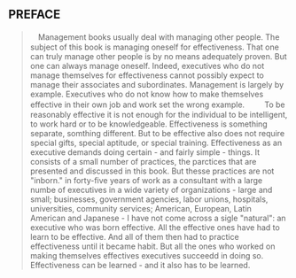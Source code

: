 PREFACE
---

>　Management books usually deal with managing other people. The subject of this book is managing oneself for effectiveness. That one can truly manage other people is by no means adequately proven. But one can always manage oneself. Indeed, executives who do not manage themselves for effectiveness cannot possibly expect to manage their associates and subordinates. Management is largely by example. Executives who do not know how to make themselves effective in their own job and work set the wrong example.
>　
>　To be reasonably effective it is not enough for the individual to be intelligent, to work hard or to be knowledgeable. Effectiveness is something separate, somthing different. But to be effective also does not require special gifts, special aptitude, or special training. Effectiveness as an executive demands doing certain - and fairly simple - things. It consists of a small number of practices, the parctices that are presented and discussed in this book. But thesse practices are not "inborn." in forty-five years of work as a consultant with a large numbe of executives in a wide variety of organizations - large and small; businesses, government agencies, labor unions, hospitals, universities, community services; American, European, Latin American and Japanese - I have not come across a sigle "natural": an executive who was born effective. All the effective ones have had to learn to be effective. And all of them then had to practice effectiveness until it became habit. But all the ones who worked on making themselves effectives executives succeedd in doing so. Effectiveness can be learned - and it also has to be learned.